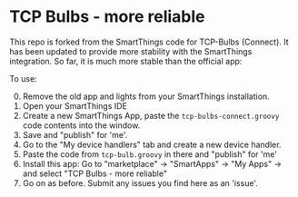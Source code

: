 # TCP Bulbs - more reliable

This repo is forked from the SmartThings code for TCP-Bulbs (Connect).  It has been updated to provide more stability with the SmartThings integration.  So far, it is much more stable than the official app:

To use:

0.  Remove the old app and lights from your SmartThings installation.
1.  Open your SmartThings IDE
2.  Create a new SmartThings App, paste the `tcp-bulbs-connect.groovy` code contents into the window.
3.  Save and "publish" for 'me'.  
4.  Go to the "My device handlers" tab and create a new device handler.
5.  Paste the code from `tcp-bulb.groovy` in there and "publish" for 'me'
6.  Install this app:   Go to "marketplace" -> "SmartApps" -> "My Apps" -> and select "TCP Bulbs - more reliable"
7.  Go on as before.  Submit any issues you find here as an 'issue'.  
